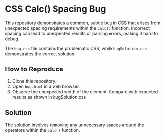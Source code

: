 # CSS Calc() Spacing Bug

This repository demonstrates a common, subtle bug in CSS that arises from unexpected spacing requirements within the `calc()` function.  Incorrect spacing can lead to unexpected results or parsing errors, making it hard to debug.

The `bug.css` file contains the problematic CSS, while `bugSolution.css` demonstrates the correct solution.

## How to Reproduce

1. Clone this repository.
2. Open `bug.html` in a web browser.
3. Observe the unexpected width of the element.  Compare with expected results as shown in bugSolution.css

## Solution

The solution involves removing any unnecessary spaces around the operators within the `calc()` function.
